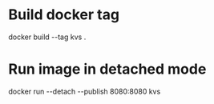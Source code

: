 # Build docker tag
docker build --tag kvs .

# Run image in detached mode
docker run --detach --publish 8080:8080 kvs

